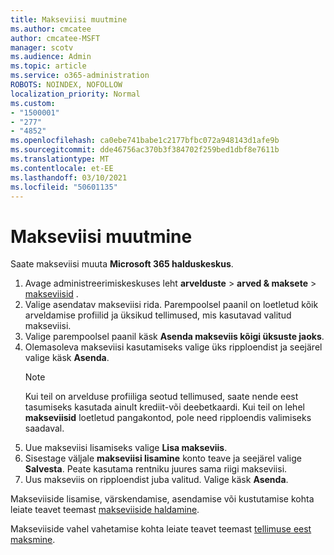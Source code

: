 ```yaml
---
title: Makseviisi muutmine
ms.author: cmcatee
author: cmcatee-MSFT
manager: scotv
ms.audience: Admin
ms.topic: article
ms.service: o365-administration
ROBOTS: NOINDEX, NOFOLLOW
localization_priority: Normal
ms.custom:
- "1500001"
- "277"
- "4852"
ms.openlocfilehash: ca0ebe741babe1c2177bfbc072a948143d1afe9b
ms.sourcegitcommit: dde46756ac370b3f384702f259bed1dbf8e7611b
ms.translationtype: MT
ms.contentlocale: et-EE
ms.lasthandoff: 03/10/2021
ms.locfileid: "50601135"
---
```

# <a name="change-payment-method"></a>Makseviisi muutmine

Saate makseviisi muuta **Microsoft 365 halduskeskus**.
  
1. Avage administreerimiskeskuses leht **arvelduste**  >  **arved & maksete**  >  [makseviisid](https://go.microsoft.com/fwlink/p/?linkid=2018806) .
2. Valige asendatav makseviisi rida. Parempoolsel paanil on loetletud kõik arveldamise profiilid ja üksikud tellimused, mis kasutavad valitud makseviisi.
3. Valige parempoolsel paanil käsk **Asenda makseviis kõigi üksuste jaoks**.
4. Olemasoleva makseviisi kasutamiseks valige üks ripploendist ja seejärel valige käsk **Asenda**.
    > [!NOTE]
    > Kui teil on arvelduse profiiliga seotud tellimused, saate nende eest tasumiseks kasutada ainult krediit-või deebetkaardi. Kui teil on lehel **makseviisid** loetletud pangakontod, pole need ripploendis valimiseks saadaval.
5. Uue makseviisi lisamiseks valige **Lisa makseviis**.
6. Sisestage väljale **makseviisi lisamine** konto teave ja seejärel valige **Salvesta**. Peate kasutama rentniku juures sama riigi makseviisi.
7. Uus makseviis on ripploendist juba valitud. Valige käsk **Asenda**.

Makseviiside lisamise, värskendamise, asendamise või kustutamise kohta leiate teavet teemast [makseviiside haldamine](https://docs.microsoft.com/microsoft-365/commerce/billing-and-payments/manage-payment-methods).

Makseviiside vahel vahetamise kohta leiate teavet teemast [tellimuse eest maksmine](https://docs.microsoft.com/microsoft-365/commerce/billing-and-payments/pay-for-your-subscription).